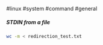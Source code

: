 #linux #system #command #general 

##### STDIN from a file

```bash
wc -m < redirection_test.txt
```
